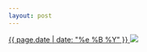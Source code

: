 ```yaml
---
layout: post
---
```


<p>
  <a href="/493">
    <time>{{ page.date | date: "%e %B %Y" }}</time>
    <img src="https://s3.amazonaws.com/life.aaronjgreenberg.com/493.jpg">
  </a>
  
</p>
